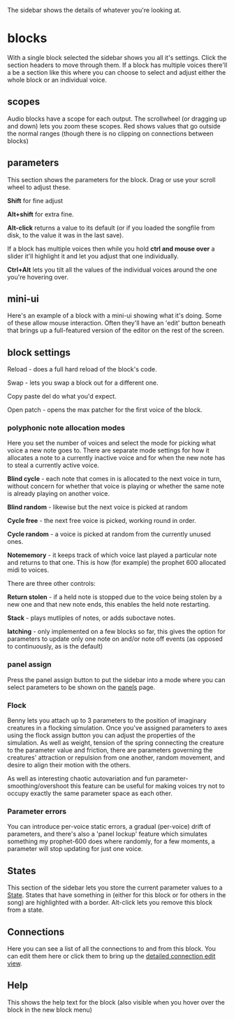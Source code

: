 The sidebar shows the details of whatever you're looking at.

# blocks

With a single block selected the sidebar shows you all it's settings. Click the section headers to move through them. If a block has multiple voices there'll a be a section like this where you can choose to select and adjust either the whole block or an individual voice.

## scopes

Audio blocks have a scope for each output. The scrollwheel (or dragging up and down) lets you zoom these scopes. Red shows values that go outside the normal ranges (though there is no clipping on connections between blocks)

## parameters

This section shows the parameters for the block. Drag or use your scroll wheel to adjust these. 

**Shift** for fine adjust

**Alt+shift** for extra fine. 

**Alt-click** returns a value to its default (or if you loaded the songfile from disk, to the value it was in the last save).

If a block has multiple voices then while you hold **ctrl and mouse over** a slider it'll highlight it and let you adjust that one individually. 

**Ctrl+Alt** lets you tilt all the values of the individual voices around the one you're hovering over.

## mini-ui

Here's an example of a block with a mini-ui showing what it's doing. Some of these allow mouse interaction. Often they'll have an 'edit' button beneath that brings up a full-featured version of the editor on the rest of the screen.

## block settings

Reload - does a full hard reload of the block's code.

Swap - lets you swap a block out for a different one.

Copy paste del do what you'd expect.

Open patch - opens the max patcher for the first voice of the block.

### polyphonic note allocation modes

Here you set the number of voices and select the mode for picking what voice a new note goes to. There are separate mode settings for how it allocates a note to a currently inactive voice and for when the new note has to steal a currently active voice.

**Blind cycle** - each note that comes in is allocated to the next voice in turn, without concern for whether that voice is playing or whether the same note is already playing on another voice.

**Blind random** - likewise but the next voice is picked at random

**Cycle free** - the next free voice is picked, working round in order.

**Cycle random** - a voice is picked at random from the currently unused ones.

**Notememory** - it keeps track of which voice last played a particular note and returns to that one. This is how (for example) the prophet 600 allocated midi to voices.

There are three other controls:

**Return stolen** - if a held note is stopped due to the voice being stolen by a new one and that new note ends, this enables the held note restarting.

**Stack** - plays mutliples of notes, or adds suboctave notes.

**latching** - only implemented on a few blocks so far, this gives the option for parameters to update only one note on and/or note off events (as opposed to continuously, as is the default)

### panel assign

Press the panel assign button to put the sidebar into a mode where you can select parameters to be shown on the [panels](panels.md) page.

### Flock

Benny lets you attach up to 3 parameters to the position of imaginary creatures in a flocking simulation. Once you've assigned parameters to axes using the flock assign button you can adjust the properties of the simulation. As well as weight, tension of the spring connecting the creature to the parameter value and friction, there are parameters governing the creatures' attraction or repulsion from one another, random movement, and desire to align their motion with the others.

As well as interesting chaotic autovariation and fun parameter-smoothing/overshoot this feature can be useful for making voices try not to occupy exactly the same parameter space as each other.

### Parameter errors

You can introduce per-voice static errors, a gradual (per-voice) drift of parameters, and there's also a 'panel lockup' feature which simulates something my prophet-600 does where randomly, for a few moments, a parameter will stop updating for just one voice.

## States

This section of the sidebar lets you store the current parameter values to a [State](states.md). States that have something in (either for this block or for others in the song) are highlighted with a border. Alt-click lets you remove this block from a state.

## Connections

Here you can see a list of all the connections to and from this block. You can edit them here or click them to bring up the [detailed connection edit view](connections.md).

## Help

This shows the help text for the block (also visible when you hover over the block in the new block menu)